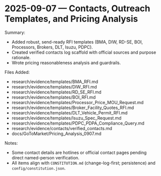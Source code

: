 # 2025-09-07 — Contacts, Outreach Templates, and Pricing Analysis

Summary:
- Added robust, send-ready RFI templates (BMA, DIW, RD-SE, BOI, Processors, Brokers, DLT, Isuzu, PDPC).
- Created verified contacts log scaffold with official sources and purpose rationale.
- Wrote pricing reasonableness analysis and guardrails.

Files Added:
- research/evidence/templates/BMA_RFI.md
- research/evidence/templates/DIW_RFI.md
- research/evidence/templates/RD_SE_RFI.md
- research/evidence/templates/BOI_RFI.md
- research/evidence/templates/Processor_Price_MOU_Request.md
- research/evidence/templates/Broker_Facility_Quotes_RFI.md
- research/evidence/templates/DLT_Vehicle_Permit_RFI.md
- research/evidence/templates/Isuzu_Spec_Request.md
- research/evidence/templates/PDPC_PDPA_Compliance_Query.md
- research/evidence/contacts/verified_contacts.md
- docs/GoToMarket/Pricing_Analysis_0907.md

Notes:
- Some contact details are hotlines or official contact pages pending direct named-person verification.
- All items align with `CONSTITUTION.md` (change-log-first; persistence) and `config/constitution.json`.

